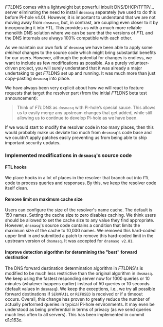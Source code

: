 *FTL*DNS comes with a lightweight but powerful inbuilt DNS/DHCP/TFTP/... server eliminating the need to install `dnsmasq` separately (we used to do this before Pi-hole v4.0). However, it is important to understand that we are not moving away from `dnsmasq`, but, in contrast, are coupling even closer to it by incorporating it into FTL. This provides us with a much more reliable monolith DNS solution where we can be sure that the versions of *FTL* and the DNS internals are always 100% compatible with each other.

As we maintain our own fork of `dnsmasq` we have been able to apply some *minimal* changes to the source code which might bring substantial benefits for our users. However, although the potential for changes is endless, we want to include as few modifications as possible. As a purely volunteer-driven project, you will surely understand that it was already a major undertaking to get *FTL*DNS set up and running. It was much more than just copy-pasting `dnsmasq` into place.

We have always been very explicit about how we will react to feature requests that target the resolver part (from the initial *FTL*DNS beta test announcement):

> Think of *FTL*DNS as `dnsmasq` with Pi-hole’s special sauce. This allows us to easily merge any upstream changes that get added, while still allowing us to continue to develop Pi-hole as we have been.

If we would start to modify the resolver code in too many places, then this would probably make us deviate too much from `dnsmasq`'s code base and we couldn't apply patches easily preventing us from being able to ship important security updates.

### Implemented modifications in `dnsmasq`'s source code

#### FTL hooks

We place hooks in a lot of places in the resolver that branch out into `FTL` code to process queries and responses. By this, we keep the resolver code itself clean.

#### Remove limit on maximum cache size

Users can configure the size of the resolver's name cache. The default is 150 names. Setting the cache size to zero disables caching. We think users should be allowed to set the cache size to any value they find appropriate. However, `dnsmasq`'s source code contains a condition that limits the maximum size of the cache to 10,000 names. We removed this hard-coded upper limit in and submitted a patch to remove this hard-coded limit in the upstream version of `dnsmasq`. It was accepted for `dnsmasq v2.81`.

#### Improve detection algorithm for determining the "best" forward destination

The DNS forward destination determination algorithm in *FTL*DNS's is modified to be much less restrictive than the original algorithm in `dnsmasq`. We keep using the fastest responding server now for 1000 queries or 10 minutes (whatever happens earlier) instead of 50 queries or 10 seconds (default values in `dnsmasq`).
We keep the exceptions, i.e., we try all possible forward destinations if `SERVFAIL` or `REFUSED` is received or if a timeout occurs.
Overall, this change has proven to greatly reduce the number of actually performed queries in typical Pi-hole environments. It may even be understood as being preferential in terms of privacy (as we send queries much less often to all servers).
This has been implemented in commit [d1c163e](https://github.com/pi-hole/FTL/commit/d1c163e499a5cd9f311610e9da1e9365bbf81e89).
